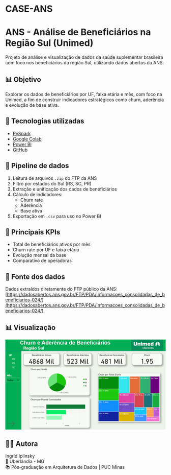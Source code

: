 # CASE-ANS

# ANS - Análise de Beneficiários na Região Sul (Unimed)

Projeto de análise e visualização de dados da saúde suplementar brasileira com foco nos beneficiários da região Sul, utilizando dados abertos da ANS.

## 📊 Objetivo

Explorar os dados de beneficiários por UF, faixa etária e mês, com foco na Unimed, a fim de construir indicadores estratégicos como churn, aderência e evolução de base ativa.

## 🔧 Tecnologias utilizadas

- [PySpark](https://spark.apache.org/docs/latest/api/python/)
- [Google Colab](https://colab.research.google.com)
- [Power BI](https://powerbi.microsoft.com)
- [GitHub](https://github.com)


## 🔄 Pipeline de dados

1. Leitura de arquivos `.zip` do FTP da ANS
2. Filtro por estados do Sul (RS, SC, PR)
3. Extração e unificação dos dados de beneficiários
4. Cálculo de indicadores:
   - Churn rate
   - Aderência
   - Base ativa
5. Exportação em `.csv` para uso no Power BI

## 📌 Principais KPIs

- Total de beneficiários ativos por mês
- Churn rate por UF e faixa etária
- Evolução mensal da base
- Comparativo de operadoras

## 📎 Fonte dos dados

Dados extraídos diretamente do FTP público da ANS:  
[https://dadosabertos.ans.gov.br/FTP/PDA/informacoes_consolidadas_de_beneficiarios-024/](https://dadosabertos.ans.gov.br/FTP/PDA/informacoes_consolidadas_de_beneficiarios-024/)

## 📊 Visualização

![Dashboard Power BI](dash.png)

## 🙋‍♀️ Autora

Ingrid Iplinsky  
📍 Uberlândia - MG  
📚 Pós-graduação em Arquitetura de Dados | PUC Minas




